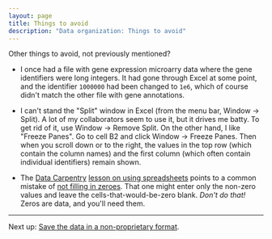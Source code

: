 ```yaml
---
layout: page
title: Things to avoid
description: "Data organization: Things to avoid"
---
```


Other things to avoid, not previously mentioned?

- I once had a file with gene expression microarry data where the gene
  identifiers were long integers. It had gone through Excel at some
  point, and the identifier `1000000` had been changed to `1e6`, which
  of course didn't match the other file with gene annotations.

- I can't stand the "Split" window in Excel (from the menu bar, Window
  → Split). A lot of my collaborators seem to use it, but it drives me
  batty. To get rid of it, use Window → Remove Split. On the other
  hand, I like "Freeze Panes". Go to cell B2 and click Window → Freeze
  Panes. Then when you scroll down or to the right, the values in the
  top row (which contain the column names) and the first column (which
  often contain individual identifiers) remain shown.

- The [Data Carpentry](http://datacarpentry.org/)
  [lesson on using spreadsheets](https://github.com/datacarpentry/excel-ecology)
  points to a common mistake of
  [not filling in zeroes](https://github.com/datacarpentry/excel-ecology/blob/gh-pages/02-common-mistakes.md).
  That one might enter only the non-zero values and leave the
  cells-that-would-be-zero blank. *Don't do that!* Zeros are data, and
  you'll need them.

---

Next up: [Save the data in a non-proprietary format](csv_files.html).
